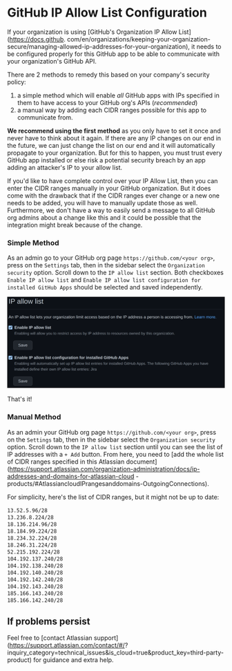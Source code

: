 # GitHub IP Allow List Configuration

If your organization is using [GitHub's Organization IP Allow List](https://docs.github.
com/en/organizations/keeping-your-organization-secure/managing-allowed-ip-addresses-for-your-organization), it needs to
be configured properly for this GitHub app to be able to communicate with your organization's GitHub API.

There are 2 methods to remedy this based on your company's security policy:

1.  a simple method which will enable _all_ GitHub apps with IPs specified in them to have access to your GitHub org's
   APIs (_recommended_)
2.  a manual way by adding each CIDR ranges possible for this app to communicate from.

**We recommend using the first method** as you only have to set it once and never have to think about it again.  If there
are any IP changes on our end in the future, we can just change the list on our end and it will automatically propagate
to your organization.  But for this to happen, you must trust every GitHub app installed or else risk a potential
security breach by an app adding an attacker's IP to your allow list.

If you'd like to have complete control over your IP Allow List, then you can enter the CIDR ranges manually in your
GitHub organization.  But it does come with the drawback that if the CIDR ranges ever change or a new one needs to be
added, you will have to manually update those as well.  Furthermore, we don't have a way to easily send a message to all
GitHub org admins about a change like this and it could be possible that the integration might break because of the
change.

### Simple Method

As an admin go to your GitHub org page `https://github.com/<your org>`, press on the `Settings` tab, then in the sidebar
select the `Organization security` option.  Scroll down to the `IP allow list` section.  Both
checkboxes `Enable IP allow list` and `Enable IP allow list configuration for installed GitHub Apps` should be selected
and saved independently.

![](images/github-ip-allowlist.png)

That's it!

### Manual Method

As an admin your GitHub org page `https://github.com/<your org>`, press on the `Settings` tab, then in the sidebar
select the `Organization security` option.  Scroll down to the `IP allow list` section until you can see the list of IP
addresses with a `+ Add` button.  From here, you need
to [add the whole list of CIDR ranges specified in this Atlassian document](https://support.atlassian.com/organization-administration/docs/ip-addresses-and-domains-for-atlassian-cloud
-products/#AtlassiancloudIPrangesanddomains-OutgoingConnections).

For simplicity, here's the list of CIDR ranges, but it might not be up to date:

```
13.52.5.96/28
13.236.8.224/28
18.136.214.96/28
18.184.99.224/28
18.234.32.224/28
18.246.31.224/28
52.215.192.224/28
104.192.137.240/28
104.192.138.240/28
104.192.140.240/28
104.192.142.240/28
104.192.143.240/28
185.166.143.240/28
185.166.142.240/28
```

## If problems persist

Feel free to [contact Atlassian support](https://support.atlassian.com/contact/#/?
inquiry_category=technical_issues&is_cloud=true&product_key=third-party-product) for guidance and extra help.